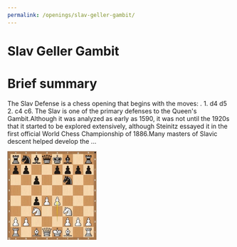 ```yaml
---
permalink: /openings/slav-geller-gambit/
---
```

Slav Geller Gambit
==================

# Brief summary


The Slav Defense is a chess opening that begins with the moves: . 1. d4 d5 2. c4 c6. The Slav is one of the primary defenses to the Queen's Gambit.Although it was analyzed as early as 1590, it was not until the 1920s that it started to be explored extensively, although Steinitz essayed it in the first official World Chess Championship of 1886.Many masters of Slavic descent helped develop the ...

<img src="/img/Slav Geller Gambit.webp" width="200"/>
